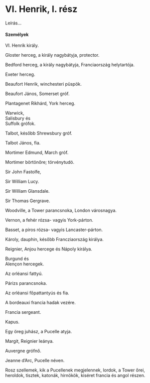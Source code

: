 <!-- ======================================================================
--- Search engine
title:          VI. Henrik, I. rész
keywords:       VI. Henrik, rész, királydráma
description:    William Shakespeare: VI. Henrik, I. rész.
--- Menu system
order:          60
text:           VI. Henrik, I. rész
hidden:         false
umbel:          false
--- Page properties
id:             /histories/henry-vi-part-i
document:       
layout:         layout-2-left
$-left:         play-list
searchable:     true
======================================================================= -->

# VI. Henrik, I. rész

Leírás...

#### Személyek

VI. Henrik király.

Gloster herceg, a király nagybátyja, protector.

Bedford herceg, a király nagybátyja, Franciaország helytartója.

Exeter herceg.

Beaufort Henrik, winchesteri püspök.

Beaufort János, Somerset gróf.

Plantagenet Rikhárd, York herceg.

Warwick,  
Salisbury és  
Suffolk grófok.

Talbot, később Shrewsbury gróf.

Talbot János, fia.

Mortimer Edmund, March gróf.

Mortimer börtönőre; törvénytudó.

Sir John Fastolfe,

Sir William Lucy.

Sir William Glansdale.

Sir Thomas Gergrave.

Woodville, a Tower parancsnoka, London városnagya.

Vernon, a fehér rózsa- vagyis York-párton.

Basset, a piros rózsa- vagyis Lancaster-párton.

Károly, dauphin, később Francziaország királya.

Reignier, Anjou hercege és Nápoly királya.

Burgund és  
Alençon hercegek.

Az orléansi fattyú.

Párizs parancsnoka.

Az orléansi főpattantyús és fia.

A bordeauxi francia hadak vezére.

Francia sergeant.

Kapus.

Egy öreg juhász, a Pucelle atyja.

Margit, Reignier leánya.

Auvergne grófnő.

Jeanne d’Arc, Pucelle néven.

Rosz szellemek, kik a Pucellenek megjelennek, lordok, a Tower őrei,
heroldok, tisztek, katonák, hirnökök, kiséret francia és angol részen.
